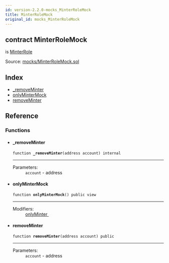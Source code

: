```yaml
---
id: version-2.2.0-mocks_MinterRoleMock
title: MinterRoleMock
original_id: mocks_MinterRoleMock
---
```


<div class="contract-doc"><div class="contract"><h2 class="contract-header"><span class="contract-kind">contract</span> MinterRoleMock</h2><p class="base-contracts"><span>is</span> <a href="access_roles_MinterRole.html">MinterRole</a></p><div class="source">Source: <a href="https://github.com/OpenZeppelin/zeppelin-solidity/blob/v2.2.0/contracts/mocks/MinterRoleMock.sol" target="_blank">mocks/MinterRoleMock.sol</a></div></div><div class="index"><h2>Index</h2><ul><li><a href="mocks_MinterRoleMock.html#_removeMinter">_removeMinter</a></li><li><a href="mocks_MinterRoleMock.html#onlyMinterMock">onlyMinterMock</a></li><li><a href="mocks_MinterRoleMock.html#removeMinter">removeMinter</a></li></ul></div><div class="reference"><h2>Reference</h2><div class="functions"><h3>Functions</h3><ul><li><div class="item function"><span id="_removeMinter" class="anchor-marker"></span><h4 class="name">_removeMinter</h4><div class="body"><code class="signature">function <strong>_removeMinter</strong><span>(address account) </span><span>internal </span></code><hr/><dl><dt><span class="label-parameters">Parameters:</span></dt><dd><div><code>account</code> - address</div></dd></dl></div></div></li><li><div class="item function"><span id="onlyMinterMock" class="anchor-marker"></span><h4 class="name">onlyMinterMock</h4><div class="body"><code class="signature">function <strong>onlyMinterMock</strong><span>() </span><span>public </span><span>view </span></code><hr/><dl><dt><span class="label-modifiers">Modifiers:</span></dt><dd><a href="access_roles_MinterRole.html#onlyMinter">onlyMinter </a></dd></dl></div></div></li><li><div class="item function"><span id="removeMinter" class="anchor-marker"></span><h4 class="name">removeMinter</h4><div class="body"><code class="signature">function <strong>removeMinter</strong><span>(address account) </span><span>public </span></code><hr/><dl><dt><span class="label-parameters">Parameters:</span></dt><dd><div><code>account</code> - address</div></dd></dl></div></div></li></ul></div></div></div>
